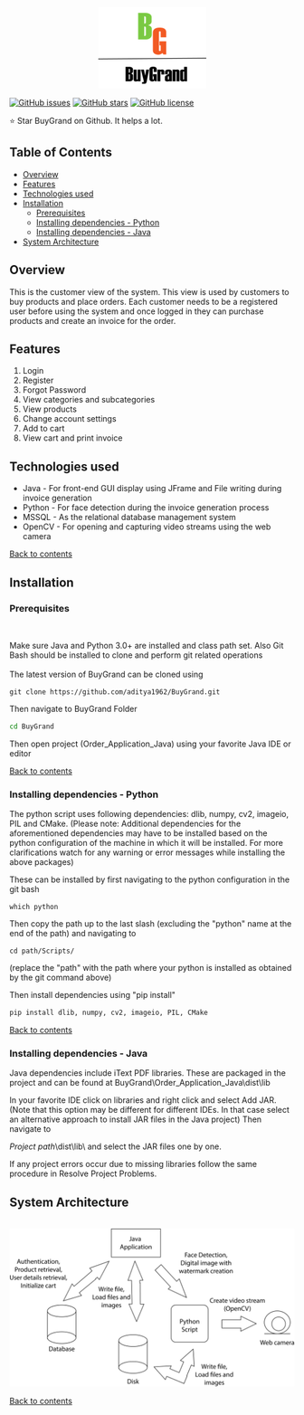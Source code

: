 <p align="center"><img src="https://github.com/aditya1962/BuyGrand/blob/master/Order_Application_Java/Logo.png" alt="logo"></p>

[![GitHub issues](https://img.shields.io/github/issues/aditya1962/BuyGrand)](https://github.com/aditya1962/BuyGrand/issues)
[![GitHub stars](https://img.shields.io/github/stars/aditya1962/BuyGrand)](https://github.com/aditya1962/BuyGrand/stargazers)
[![GitHub license](https://img.shields.io/github/license/aditya1962/BuyGrand)](https://github.com/aditya1962/BuyGrand/blob/master/LICENSE)

:star: Star BuyGrand on Github. It helps a lot.

<h2> Table of Contents </h2>

- <a href="#overview"> Overview </a>
- <a href="#features"> Features </a>
- <a href="#technologies"> Technologies used </a>
- <a href="#installation"> Installation </a>
    - <a href="#prerequisites"> Prerequisites </a>
    - <a href="#python"> Installing dependencies - Python </a>
    - <a href="#java"> Installing dependencies  - Java </a>
- <a href="#system-architecture"> System Architecture </a>

<h2 id="overview"> Overview </h2>

This is the customer view of the system. This view is used by customers to buy products and place orders. Each customer needs to be a registered user before using the system and once logged in they can purchase products and create an invoice for the order.

<h2 id="features">Features</h2>
<ol>
<li>Login</li> 
<li>Register</li> 
<li>Forgot Password</li> 
<li>View categories and subcategories</li> 
<li>View products</li> 
<li>Change account settings</li> 
<li>Add to cart</li> 
<li>View cart and print invoice</li> 
</ol>


<h2 id="technologies"> Technologies used </h2>

-  Java - For front-end GUI display using JFrame and File writing during invoice generation 
-  Python  - For face detection during the invoice generation process 
-  MSSQL - As the relational database management system 
-  OpenCV - For opening and capturing video streams using the web camera 

<a href="#user-content--table-of-contents-">Back to contents </a>

<h2 id="installation"> Installation </h2>

<h3 id="prerequisites"> Prerequisites </h3>
<br/>
<p>Make sure Java and Python 3.0+ are installed and class path set. Also Git Bash should be installed to clone and perform git related operations
<br/><br/>
The latest version of BuyGrand can be cloned using

```git
git clone https://github.com/aditya1962/BuyGrand.git 
```
Then navigate to BuyGrand Folder

```cmd
cd BuyGrand
```
Then open project (Order_Application_Java) using your favorite Java IDE or editor

<a href="#user-content--table-of-contents-">Back to contents </a>

<h3 id="python"> Installing dependencies - Python </h3>

The python script uses following dependencies: dlib, numpy, cv2, imageio, PIL and CMake. (Please note: Additional dependencies for the aforementioned dependencies may have to be installed based on the python configuration of the machine in which it will be installed. For more clarifications watch for any warning or error messages while installing the above packages)

These can be installed by first navigating to the python configuration in the git bash

```git
which python
```
Then copy the path up to the last slash (excluding the "python" name at the end of the path) and navigating to 

```
cd path/Scripts/
```
(replace the "path" with the path where your python is installed as obtained by the git command above)

Then install dependencies using "pip install"

```python
pip install dlib, numpy, cv2, imageio, PIL, CMake
```

<a href="#user-content--table-of-contents-">Back to contents </a>

<h3 id="java"> Installing dependencies  - Java </h3>

Java dependencies include iText PDF libraries. These are packaged in the project and can be found at BuyGrand\Order_Application_Java\dist\lib

In your favorite IDE click on libraries and right click and select Add JAR. (Note that this option may be different for different IDEs. In that case select an alternative approach to install JAR files in the Java project) Then navigate to 

<i>Project path</i>\dist\lib\ and select the JAR files one by one.

If any project errors occur due to missing libraries follow the same procedure in Resolve Project Problems.
</p>

<h2 id="system-architecture"> System Architecture</h2>
<br>

<div align="center"><img src="https://raw.githubusercontent.com/aditya1962/BuyGrand/master/System%20Architecture.png" alt="System Architecture"></div>

<a href="#user-content--table-of-contents-">Back to contents </a>
